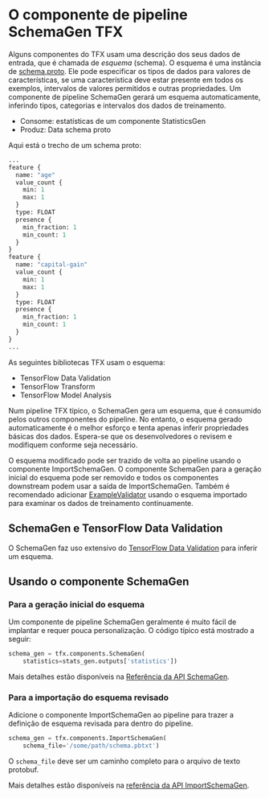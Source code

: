 # O componente de pipeline SchemaGen TFX

Alguns componentes do TFX usam uma descrição dos seus dados de entrada, que é chamada de *esquema* (schema). O esquema é uma instância de [schema.proto](https://github.com/tensorflow/metadata/blob/master/tensorflow_metadata/proto/v0/schema.proto). Ele pode especificar os tipos de dados para valores de características, se uma característica deve estar presente em todos os exemplos, intervalos de valores permitidos e outras propriedades. Um componente de pipeline SchemaGen gerará um esquema automaticamente, inferindo tipos, categorias e intervalos dos dados de treinamento.

- Consome: estatísticas de um componente StatisticsGen
- Produz: Data schema proto

Aqui está o trecho de um schema proto:

```proto
...
feature {
  name: "age"
  value_count {
    min: 1
    max: 1
  }
  type: FLOAT
  presence {
    min_fraction: 1
    min_count: 1
  }
}
feature {
  name: "capital-gain"
  value_count {
    min: 1
    max: 1
  }
  type: FLOAT
  presence {
    min_fraction: 1
    min_count: 1
  }
}
...
```

As seguintes bibliotecas TFX usam o esquema:

- TensorFlow Data Validation
- TensorFlow Transform
- TensorFlow Model Analysis

Num pipeline TFX típico, o SchemaGen gera um esquema, que é consumido pelos outros componentes do pipeline. No entanto, o esquema gerado automaticamente é o melhor esforço e tenta apenas inferir propriedades básicas dos dados. Espera-se que os desenvolvedores o revisem e modifiquem conforme seja necessário.

O esquema modificado pode ser trazido de volta ao pipeline usando o componente ImportSchemaGen. O componente SchemaGen para a geração inicial do esquema pode ser removido e todos os componentes downstream podem usar a saída de ImportSchemaGen. Também é recomendado adicionar [ExampleValidator](https://www.tensorflow.org/tfx/guide/exampleval) usando o esquema importado para examinar os dados de treinamento continuamente.

## SchemaGen e TensorFlow Data Validation

O SchemaGen faz uso extensivo do [TensorFlow Data Validation](tfdv.md) para inferir um esquema.

## Usando o componente SchemaGen

### Para a geração inicial do esquema

Um componente de pipeline SchemaGen geralmente é muito fácil de implantar e requer pouca personalização. O código típico está mostrado a seguir:

```python
schema_gen = tfx.components.SchemaGen(
    statistics=stats_gen.outputs['statistics'])
```

Mais detalhes estão disponíveis na [Referência da API SchemaGen](https://www.tensorflow.org/tfx/api_docs/python/tfx/v1/components/SchemaGen).

### Para a importação do esquema revisado

Adicione o componente ImportSchemaGen ao pipeline para trazer a definição de esquema revisada para dentro do pipeline.

```python
schema_gen = tfx.components.ImportSchemaGen(
    schema_file='/some/path/schema.pbtxt')
```

O `schema_file` deve ser um caminho completo para o arquivo de texto protobuf.

Mais detalhes estão disponíveis na [referência da API ImportSchemaGen](https://www.tensorflow.org/tfx/api_docs/python/tfx/v1/components/ImportSchemaGen).
